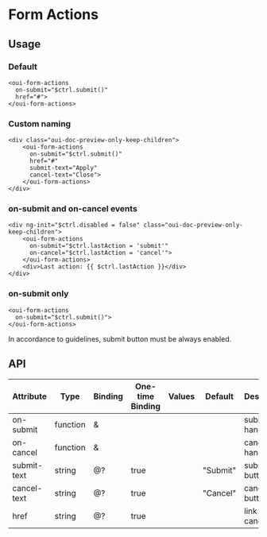 # Form Actions

<component-status cx-design="complete" ux="rc"></component-status>

## Usage

### Default

```html:preview
<oui-form-actions
  on-submit="$ctrl.submit()"
  href="#">
</oui-form-actions>
```


### Custom naming

```html:preview
<div class="oui-doc-preview-only-keep-children">
    <oui-form-actions
      on-submit="$ctrl.submit()"
      href="#"
      submit-text="Apply"
      cancel-text="Close">
    </oui-form-actions>
</div>
```


### on-submit and on-cancel events

```html:preview
<div ng-init="$ctrl.disabled = false" class="oui-doc-preview-only-keep-children">
    <oui-form-actions
      on-submit="$ctrl.lastAction = 'submit'"
      on-cancel="$ctrl.lastAction = 'cancel'">
    </oui-form-actions>
    <div>Last action: {{ $ctrl.lastAction }}</div>
</div>
```

### on-submit only
```html:preview
<oui-form-actions
  on-submit="$ctrl.submit()">
</oui-form-actions>
```
In accordance to guidelines, submit button must be always enabled.

## API

| Attribute     | Type     | Binding | One-time Binding | Values                 | Default   | Description                      |
| ----          | ----     | ----    | ----             | ----                   | ----      | ----                             |
| on-submit     | function | &       |                  |                        |           | submit handler                   |
| on-cancel     | function | &       |                  |                        |           | cancel handler                   |
| submit-text   | string   | @?      | true             |                        | "Submit"  | submit button text               |
| cancel-text   | string   | @?      | true             |                        | "Cancel"  | cancel button text               |
| href          | string   | @?      | true             |                        |           | link url on cancel               |
